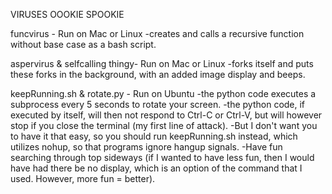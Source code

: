 VIRUSES OOOKIE SPOOKIE

funcvirus - Run on Mac or Linux
-creates and calls a recursive function without base case as a bash script.

aspervirus & selfcalling thingy- Run on Mac or Linux
-forks itself and puts these forks in the background, with an added image display and beeps.

keepRunning.sh & rotate.py - Run on Ubuntu
-the python code executes a subprocess every 5 seconds to rotate your screen.
-the python code, if executed by itself, will then not respond to Ctrl-C or Ctrl-V, but will however stop if you close the terminal (my first line of attack).
-But I don't want you to have it that easy, so you should run keepRunning.sh instead, which utilizes nohup, so that programs ignore hangup signals.
-Have fun searching through top sideways (if I wanted to have less fun, then I would have had there be no display, which is an option of the command that I used. However, more fun = better).
